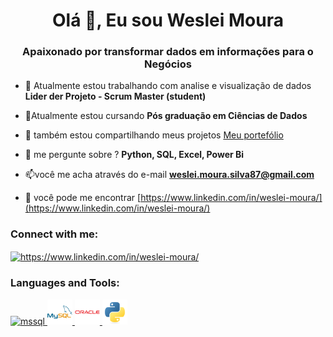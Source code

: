 
<h1 align="center">Olá 👋, Eu sou Weslei Moura</h1>
<h3 align="center">Apaixonado por transformar dados em informações para o Negócios</h3>

- 🔭 Atualmente estou trabalhando com analise e visualização de dados **Lider der Projeto - Scrum Master (student)**

- 🌱Atualmente estou cursando **Pós graduação em Ciências de Dados**

- 👯 também estou compartilhando meus projetos [Meu portefólio](https://meuportifolio92.webnode.page/)

- 💬 me pergunte sobre ? **Python, SQL, Excel, Power Bi**

- 📫você me acha através do e-mail **weslei.moura.silva87@gmail.com**

- 📄 você pode me encontrar [https://www.linkedin.com/in/weslei-moura/](https://www.linkedin.com/in/weslei-moura/)

<h3 align="left">Connect with me:</h3>
<p align="left">
<a href="https://linkedin.com/in/https://www.linkedin.com/in/weslei-moura/" target="blank"><img align="center" src="https://raw.githubusercontent.com/rahuldkjain/github-profile-readme-generator/master/src/images/icons/Social/linked-in-alt.svg" alt="https://www.linkedin.com/in/weslei-moura/" height="30" width="40" /></a>
</p>

<h3 align="left">Languages and Tools:</h3>
<p align="left"> <a href="https://www.microsoft.com/en-us/sql-server" target="_blank" rel="noreferrer"> <img src="https://www.svgrepo.com/show/303229/microsoft-sql-server-logo.svg" alt="mssql" width="40" height="40"/> </a> <a href="https://www.mysql.com/" target="_blank" rel="noreferrer"> <img src="https://raw.githubusercontent.com/devicons/devicon/master/icons/mysql/mysql-original-wordmark.svg" alt="mysql" width="40" height="40"/> </a> <a href="https://www.oracle.com/" target="_blank" rel="noreferrer"> <img src="https://raw.githubusercontent.com/devicons/devicon/master/icons/oracle/oracle-original.svg" alt="oracle" width="40" height="40"/> </a> <a href="https://www.python.org" target="_blank" rel="noreferrer"> <img src="https://raw.githubusercontent.com/devicons/devicon/master/icons/python/python-original.svg" alt="python" width="40" height="40"/> </a> </p>




